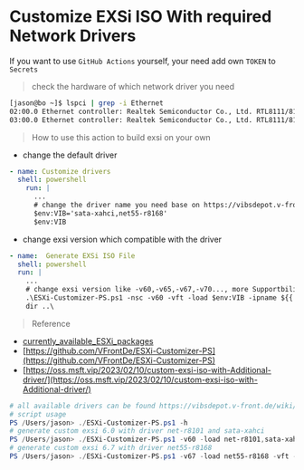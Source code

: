 # Customize EXSi ISO With required Network Drivers

If you want to use `GitHub Actions` yourself, your need add own `TOKEN` to `Secrets`

> check the hardware of which network driver you need

```bash
[jason@bo ~]$ lspci | grep -i Ethernet
02:00.0 Ethernet controller: Realtek Semiconductor Co., Ltd. RTL8111/8168/8411 PCI Express Gigabit Ethernet Controller (rev 07)
03:00.0 Ethernet controller: Realtek Semiconductor Co., Ltd. RTL8111/8168/8411 PCI Express Gigabit Ethernet Controller (rev 07)
```

> How to use this action to build exsi on your own

-  change the default driver

```yaml
- name: Customize drivers
  shell: powershell
    run: |
      ...
      # change the driver name you need base on https://vibsdepot.v-front.de/wiki/index.php/List_of_currently_available_ESXi_packages
      $env:VIB='sata-xahci,net55-r8168'
      $env:VIB
```
- change exsi version which compatible with the driver

```yaml
- name:  Generate EXSi ISO File
  shell: powershell
  run: |
    ...
    # change exsi version like -v60,-v65,-v67,-v70..., more Supportbility ./ESXi-Customizer-PS.ps1 -h
    .\ESXi-Customizer-PS.ps1 -nsc -v60 -vft -load $env:VIB -ipname ${{ github.event.inputs.tag }}_${{ github.event.inputs.driver }} -outDir ..\ -log buildlog.txt
    dir ..\
```

> Reference

- [currently_available_ESXi_packages](https://vibsdepot.v-front.de/wiki/index.php/List_of_currently_available_ESXi_packages)
- [https://github.com/VFrontDe/ESXi-Customizer-PS](https://github.com/VFrontDe/ESXi-Customizer-PS)
- [https://oss.msft.vip/2023/02/10/custom-exsi-iso-with-Additional-driver/](https://oss.msft.vip/2023/02/10/custom-exsi-iso-with-Additional-driver/)

```powershell
# all available drivers can be found https://vibsdepot.v-front.de/wiki/index.php/List_of_currently_available_ESXi_packages
# script usage
PS /Users/jason> ./ESXi-Customizer-PS.ps1 -h
# generate custom exsi 6.0 with driver net-r8101 and sata-xahci
PS /Users/jason> ./ESXi-Customizer-PS.ps1 -v60 -load net-r8101,sata-xahci -vft -nsc -ipname ESXi-Customizer-exsi-60-net-r8101 
# generate custom exsi 6.7 with driver net55-r8168
PS /Users/jason> ./ESXi-Customizer-PS.ps1 -v67 -load net55-r8168 -vft -nsc -ipname ESXi-Customizer-exsi-67-net55-r8168
```

